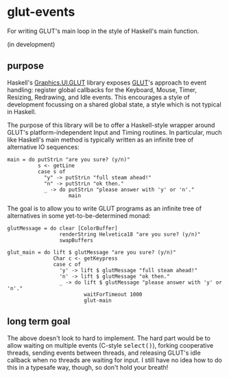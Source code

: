 glut-events
===========

For writing GLUT's main loop in the style of Haskell's main function.

(in development)


purpose
-------

Haskell's [Graphics.UI.GLUT](http://cvs.haskell.org/Hugs/pages/libraries/GLUT/Graphics-UI-GLUT.html) library exposes [GLUT](http://www.opengl.org/resources/libraries/glut/)'s approach to event handling: register global callbacks for the Keyboard, Mouse, Timer, Resizing, Redrawing, and Idle events. This encourages a style of development focussing on a shared global state, a style which is not typical in Haskell.

The purpose of this library will be to offer a Haskell-style wrapper around GLUT's platform-independent Input and Timing routines. In particular, much like Haskell's main method is typically written as an infinite tree of alternative IO sequences:

    main = do putStrLn "are you sure? (y/n)"
              s <- getLine
              case s of
                "y" -> putStrLn "full steam ahead!"
                "n" -> putStrLn "ok then."
                _ -> do putStrLn "please answer with 'y' or 'n'."
                        main

The goal is to allow you to write GLUT programs as an infinite tree of alternatives in some yet-to-be-determined monad:

    glutMessage = do clear [ColorBuffer]
                     renderString Helvetica18 "are you sure? (y/n)"
                     swapBuffers
    
    glut_main = do lift $ glutMessage "are you sure? (y/n)"
                   Char c <- getKeypress
                   case c of
                     'y' -> lift $ glutMessage "full steam ahead!"
                     'n' -> lift $ glutMessage "ok then."
                     _ -> do lift $ glutMessage "please answer with 'y' or 'n'."
                             waitForTimeout 1000
                             glut-main


long term goal
--------------

The above doesn't look to hard to implement. The hard part would be to allow waiting on multiple events (C-style <tt>select()</tt>), forking cooperative threads, sending events between threads, and releasing GLUT's idle callback when no threads are waiting for input. I still have no idea how to do this in a typesafe way, though, so don't hold your breath!
